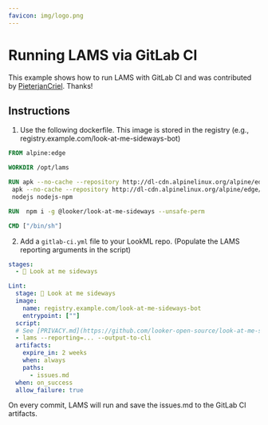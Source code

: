 ```yaml
---
favicon: img/logo.png
---
```

# Running LAMS via GitLab CI

This example shows how to run LAMS with GitLab CI and was contributed by [PieterjanCriel](https://github.com/PieterjanCriel). Thanks!

## Instructions

1. Use the following dockerfile. This image is stored in the registry (e.g., registry.example.com/look-at-me-sideways-bot)

```dockerfile
FROM alpine:edge

WORKDIR /opt/lams

RUN apk --no-cache --repository http://dl-cdn.alpinelinux.org/alpine/edge/testing/ upgrade && \
 apk --no-cache --repository http://dl-cdn.alpinelinux.org/alpine/edge/testing/ add \
 nodejs nodejs-npm

RUN  npm i -g @looker/look-at-me-sideways --unsafe-perm

CMD ["/bin/sh"]
```

2. Add a `gitlab-ci.yml` file to your LookML repo. (Populate the LAMS reporting arguments in the script)

```yml
stages:
  - 👀 Look at me sideways

Lint:
  stage: 👀 Look at me sideways
  image:
    name: registry.example.com/look-at-me-sideways-bot
    entrypoint: [""]
  script:
  # See [PRIVACY.md](https://github.com/looker-open-source/look-at-me-sideways/blob/master/PRIVACY.md)
  - lams --reporting=... --output-to-cli
  artifacts:
    expire_in: 2 weeks
    when: always
    paths:
      - issues.md
  when: on_success
  allow_failure: true
```

On every commit, LAMS will run and save the issues.md to the GitLab CI artifacts.